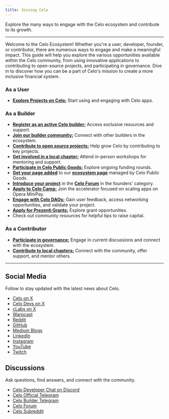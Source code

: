 ```yaml
---
title: Joining Celo
---
```


Explore the many ways to engage with the Celo ecosystem and contribute to its growth.

---

Welcome to the Celo Ecosystem! Whether you're a user, developer, founder, or contributor, there are numerous ways to engage and make a meaningful impact. This guide will help you explore the various opportunities available within the Celo community, from using innovative applications to contributing to open-source projects, and participating in governance. Dive in to discover how you can be a part of Celo's mission to create a more inclusive financial system.


### As a User

- [**Explore Projects on Celo:**](https://www.celopg.eco/ecosystem) Start using and engaging with Celo apps.

### As a Builder

- [**Register as an active Celo builder:**](https://docs.google.com/forms/d/e/1FAIpQLSemO5Kbf8fzq70AtiZEPRkk040MmpmmyhRqeurAwuVWUg63tQ/viewform) Access exclusive resources and support.
- [**Join our builder community:**](./builders) Connect with other builders in the ecosystem.
- [**Contribute to open source projects:**](./contributors/code-contributors) Help grow Celo by contributing to key projects.
- [**Get involved in a local chapter:**](./daos) Attend in-person workshops for mentoring and support.
- [**Participate in Celo Public Goods:**](https://www.celopg.eco/) Explore ongoing funding rounds.
- [**Get your page added**](https://tally.so/r/w887RY) to our [**ecosystem page**](https://www.celopg.eco/ecosystem) managed by Celo Public Goods.
- [**Introduce your project**](https://forum.celo.org/) in the [**Celo Forum**](https://forum.celo.org/) in the founders' category.
- [**Apply to Celo Camp:**](https://www.celocamp.com/) Join the accelerator focused on scaling apps on Opera MiniPay.
- [**Engage with Celo DAOs:**](./daos) Gain user feedback, access networking opportunities, and validate your project.
- [**Apply for Prezenti Grants:**](https://www.prezenti.xyz/) Explore grant opportunities.
- Check out community resources for helpful tips to raise capital.

### As a Contributor

- [**Participate in governance:**](./governance/overview) Engage in current discussions and connect with the ecosystem.
- [**Contribute to local chapters:**](./daos) Connect with the community, offer support, and mentor others.

---

## Social Media

Follow to stay updated with the latest news about Celo.

- [Celo on X](https://x.com/Celo)
- [Celo Devs on X](https://x.com/CeloDevs)
- [cLabs on X](https://x.com/cLabs)
- [Warpcast](https://warpcast.com/~/users/celo)
- [Reddit](https://www.reddit.com/r/celo/)
- [GitHub](https://github.com/celo-org/celo-monorepo)
- [Medium Blogs](https://medium.com/@celoorg)
- [LinkedIn](https://www.linkedin.com/company/celo-foundation)
- [Instagram](https://www.instagram.com/celoorg/)
- [YouTube](https://youtube.com/channel/UCCZgos_YAJSXm5QX5D5Wkcw)
- [Twitch](https://www.twitch.tv/celoorg)

## Discussions

Ask questions, find answers, and connect with the community.

- [Celo Developer Chat on Discord](https://chat.celo.org/)
- [Celo Official Telegram](https://t.me/celoplatform)
- [Celo Builder Telegram](https://t.me/buildwithcelo)
- [Celo Forum](https://forum.celo.org/)
- [Celo Subreddit](https://www.reddit.com/r/celo/)


